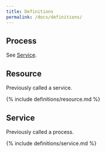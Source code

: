 ```yaml
---
title: Definitions
permalink: /docs/definitions/
---
```


## Process

See [Service](#service).

## Resource

<div class="alert alert-warning">
Previously called a service.
</div>

{% include definitions/resource.md %}


## Service

<div class="alert alert-warning">
Previously called a process.
</div>

{% include definitions/service.md %}
